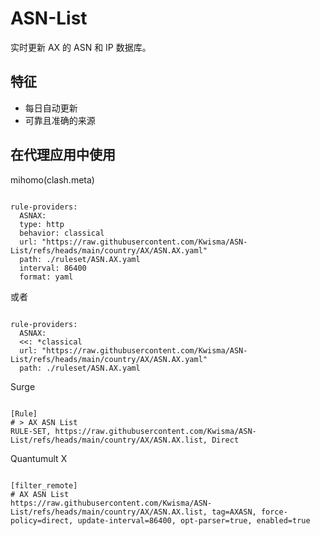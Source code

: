 
# ASN-List
    
实时更新 AX 的 ASN 和 IP 数据库。
    
## 特征
    
- 每日自动更新
- 可靠且准确的来源
    
## 在代理应用中使用
    
mihomo(clash.meta)
   
<pre><code class="language-javascript">
rule-providers:
  ASNAX:
  type: http
  behavior: classical
  url: "https://raw.githubusercontent.com/Kwisma/ASN-List/refs/heads/main/country/AX/ASN.AX.yaml"
  path: ./ruleset/ASN.AX.yaml
  interval: 86400
  format: yaml
</code></pre>

或者

<pre><code class="language-javascript">
rule-providers:
  ASNAX:
  <<: *classical
  url: "https://raw.githubusercontent.com/Kwisma/ASN-List/refs/heads/main/country/AX/ASN.AX.yaml"
  path: ./ruleset/ASN.AX.yaml
</code></pre>
    
Surge
    
<pre><code class="language-javascript">
[Rule]
# > AX ASN List
RULE-SET, https://raw.githubusercontent.com/Kwisma/ASN-List/refs/heads/main/country/AX/ASN.AX.list, Direct
</code></pre>
    
Quantumult X
    
<pre><code class="language-javascript">
[filter_remote]
# AX ASN List
https://raw.githubusercontent.com/Kwisma/ASN-List/refs/heads/main/country/AX/ASN.AX.list, tag=AXASN, force-policy=direct, update-interval=86400, opt-parser=true, enabled=true
</code></pre>
